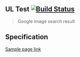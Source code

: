 ## UL Test [![Build Status](https://secure.travis-ci.org/samarpanda/ul-test.svg?branch=master)](http://travis-ci.org/samarpanda/ul-test)

> Google image search result

## Specification

[Sample page link](https://www.google.co.in/search?q=india+flag&es_sm=119&source=lnms&tbm=isch&sa=X&ved=0CAcQ_AUoAWoVChMItv7ez9TSxwIVglKOCh3ZjwU_&biw=1151&bih=701#imgrc=_)
